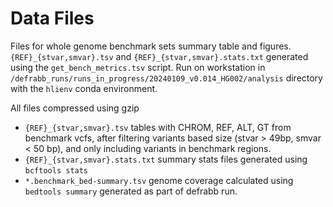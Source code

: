# Data Files 

Files for whole genome benchmark sets summary table and figures.
`{REF}_{stvar,smvar}.tsv` and `{REF}_{stvar,smvar}.stats.txt` generated using the `get_bench_metrics.tsv` script. 
Run on workstation in `/defrabb_runs/runs_in_progress/20240109_v0.014_HG002/analysis` directory with the `hlienv` conda environment.

All files compressed using gzip


- `{REF}_{stvar,smvar}.tsv` tables with CHROM, REF, ALT, GT from benchmark vcfs, after filtering variants based size (stvar > 49bp, smvar < 50 bp), and only including variants in benchmark regions.
- `{REF}_{stvar,smvar}.stats.txt` summary stats files generated using `bcftools stats`
- `*.benchmark_bed-summary.tsv` genome coverage calculated using `bedtools summary` generated as part of defrabb run.